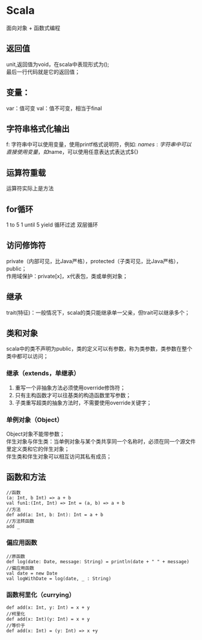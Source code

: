 # Scala

面向对象 + 函数式编程

## 返回值
unit,返回值为void，在scala中表现形式为();     
最后一行代码就是它的返回值；    

## 变量：
var：值可变
val：值不可变，相当于final

## 字符串格式化输出
f: 字符串中可以使用变量，使用printf格式说明符，例如: $name%s,string变量
s: 字符串中可以直接使用变量，如$name，可以使用任意表达式表达式${}

## 运算符重载
运算符实际上是方法

## for循环
1 to 5
1 until 5
yield
循环过滤
双层循环

## 访问修饰符
private（内部可见，比Java严格），protected（子类可见，比Java严格），public；    
作用域保护：private[x]，x代表包，类或单例对象；  

## 继承
trait(特征)：一般情况下，scala的类只能继承单一父亲，但trait可以继承多个；

## 类和对象
scala中的类不声明为public，类的定义可以有参数，称为类参数，类参数在整个类中都可以访问；  

### 继承（extends，单继承）
1. 重写一个非抽象方法必须使用override修饰符；
2. 只有主构函数才可以往基类的构造函数里写参数；
3. 子类重写超类的抽象方法时，不需要使用override关键字；

### 单例对象（Object）
Object对象不能带参数；   
伴生对象与伴生类：当单例对象与某个类共享同一个名称时，必须在同一个源文件里定义类和它的伴生对象；  
伴生类和伴生对象可以相互访问其私有成员；  

## 函数和方法
```
//函数
(a: Int, b Int) => a + b
val fun1:(Int, Int) => Int = (a, b) => a + b
//方法
def add(a: Int, b: Int): Int = a + b
//方法转函数
add _
```
### 偏应用函数
```
//原函数
def log(date: Date, message: String) = println(date + " " + message)
//偏应用函数
val date = new Date
val logWithDate = log(date, _ : String)
```

### 函数柯里化（currying）
```
def add(x: Int, y: Int) = x + y
//柯里化
def add(x: Int)(y: Int) = x + y
//等价于
def add(x: Int) = (y: Int) => x +y
```
 

